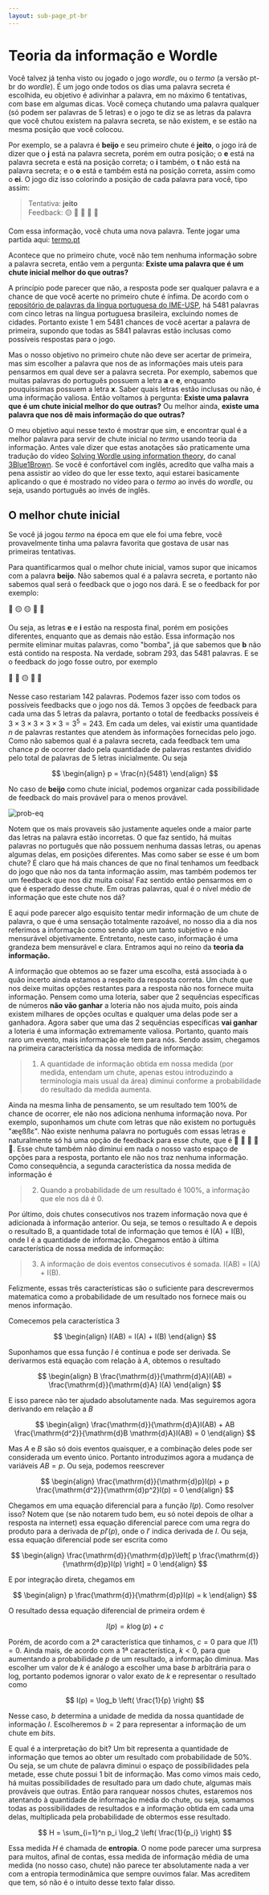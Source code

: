 ```yaml
---
layout: sub-page_pt-br
---
```


# Teoria da informação e Wordle

Você talvez já tenha visto ou jogado o jogo _wordle_, ou o _termo_ (a versão pt-br do _wordle_). É um jogo onde todos os dias uma palavra secreta é escolhida, eu objetivo é adivinhar a palavra, em no máximo 6 tentativas, com base em algumas dicas. Você começa chutando uma palavra qualquer (só podem ser palavras de 5 letras) e o jogo te diz se as letras da palavra que você chutou existem na palavra secreta, se não existem, e se estão na mesma posição que você colocou.

Por exemplo, se a palavra é **beijo** e seu primeiro chute é **jeito**, o jogo irá de dizer que o **j** está na palavra secreta, porém em outra posição; o **e** está na palavra secreta e está na posição correta; o **i** também, o **t** não está na palavra secreta; e o **o** está e também está na posição correta, assim como o **ei**. O jogo diz isso colorindo a posição de cada palavra para você, tipo assim:

> Tentativa: **jeito** \
> Feedback: :yellow_circle: :large_blue_circle: :large_blue_circle: :red_circle: :large_blue_circle:

Com essa informação, você chuta uma nova palavra. Tente jogar uma partida aqui: [termo.pt](https://termo.pt/index.html)

Acontece que no primeiro chute, você não tem nenhuma informação sobre a palavra secreta, então vem a pergunta: **Existe uma palavra que é um chute inicial melhor do que outras?**

A princípio pode parecer que não, a resposta pode ser qualquer palavra e a chance de que você acerte no primeiro chute é ínfima. De acordo com o [repositório de palavras da língua portuguesa do IME-USP](https://www.ime.usp.br/~pf/dicios/), há 5481 palavras com cinco letras na língua portuguesa brasileira, excluindo nomes de cidades. Portanto existe 1 em 5481 chances de você acertar a palavra de primeira, supondo que todas as 5841 palavras estão inclusas como possíveis respostas para o jogo.

Mas o nosso objetivo no primeiro chute não deve ser acertar de primeira, mas sim escolher a palavra que nos de as informações mais uteis para pensarmos em qual deve ser a palavra secreta. Por exemplo, sabemos que muitas palavras do português possuem a letra **a** e **e**, enquanto pouquíssimas possuem a letra **x**. Saber quais letras estão inclusas ou não, é uma informação valiosa. Então voltamos à pergunta: **Existe uma palavra que é um chute inicial melhor do que outras?** Ou melhor ainda, **existe uma palavra que nos dê mais informação do que outras?**

O meu objetivo aqui nesse texto é mostrar que sim, e encontrar qual é a melhor palavra para servir de chute inicial no _termo_ usando teoria da informação. Antes vale dizer que estas anotações são praticamente uma tradução do vídeo [Solving Wordle using information theory](https://youtu.be/v68zYyaEmEA?si=Xzmcv4gRc4jS0xxv), do canal [3Blue1Brown](https://www.youtube.com/@3blue1brown). Se você é confortável com inglês, acredito que valha mais a pena assistir ao vídeo do que ler esse texto, aqui estarei basicamente aplicando o que é mostrado no vídeo para o _termo_ ao invés do _wordle_, ou seja, usando português ao invés de inglês.

## O melhor chute inicial

Se você já jogou _termo_ na época em que ele foi uma febre, você provavelmente tinha uma palavra favorita que gostava de usar nas primeiras tentativas.

Para quantificarmos qual o melhor chute inicial, vamos supor que inicamos com a palavra **beijo**. Não sabemos qual é a palavra secreta, e portanto não sabemos qual será o feedback que o jogo nos dará. E se o feedback for por exemplo:

:red_circle: :yellow_circle: :yellow_circle: :red_circle: :red_circle:

Ou seja, as letras **e** e **i** estão na resposta final, porém em posições diferentes, enquanto que as demais não estão. Essa informação nos permite eliminar muitas palavras, como "bomba", já que sabemos que **b** não está contido na resposta. Na verdade, sobram 293, das 5481 palavras. E se o feedback do jogo fosse outro, por exemplo

:red_circle: :large_blue_circle: :yellow_circle: :red_circle: :red_circle:

Nesse caso restariam 142 palavras. Podemos fazer isso com todos os possíveis feedbacks que o jogo nos dá. Temos 3 opções de feedback para cada uma das 5 letras da palavra, portanto o total de feedbacks possíveis é $3 \times 3 \times 3 \times 3 \times 3 = 3^5 = 243$. Em cada um deles, vai existir uma quantidade $n$ de palavras restantes que atendem às informações fornecidas pelo jogo. Como não sabemos qual é a palavra secreta, cada feedback tem uma chance $p$ de ocorrer dado pela quantidade de palavras restantes dividido pelo total de palavras de 5 letras inicialmente. Ou seja

$$
\begin{align}
p = \frac{n}{5481}
\end{align}
$$

No caso de **beijo** como chute inicial, podemos organizar cada possibilidade de feedback do mais provável para o menos provável.

![prob-eq](https://pedrohpcintra.github.io/assets/img/class_notes/Feedbacks_probability_beijo.png)

Notem que os mais provaveis são justamente aqueles onde a maior parte das letras na palavra estão incorretas. O que faz sentido, há muitas palavras no português que não possuem nenhuma dassas letras, ou apenas algumas delas, em posições diferentes. Mas como saber se esse é um bom chute? É claro que há mais chances de que no final tenhamos um feedback do jogo que não nos da tanta informação assim, mas também podemos ter um feedback que nos diz muita coisa! Faz sentido então pensarmos em o que é esperado desse chute. Em outras palavras, qual é o nível médio de informação que este chute nos dá?

E aqui pode parecer algo esquisito tentar medir informação de um chute de palavra, o que é uma sensação totalmente razoável, no nosso dia a dia nos referimos a informação como sendo algo um tanto subjetivo e não mensurável objetivamente. Entretanto, neste caso, informação é uma grandeza bem mensurável e clara. Entramos aqui no reino da **teoria da informação.**

A informação que obtemos ao se fazer uma escolha, está associada à o quão incerto ainda estamos a respeito da resposta correta. Um chute que nos deixe muitas opções restantes para a resposta não nos fornece muita informação. Pensem como uma loteria, saber que 2 sequências específicas de números **não vão ganhar** a loteria não nos ajuda muito, pois ainda existem milhares de opções ocultas e qualquer uma delas pode ser a ganhadora. Agora saber que uma das 2 sequências específicas **vai ganhar** a loteria é uma informação extremamente valiosa. Portanto, quanto mais raro um evento, mais informação ele tem para nós. Sendo assim, chegamos na primeira característica da nossa medida de informação:

> 1. A quantidade de informação obtida em nossa medida (por medida, entendam um chute, apenas estou introduzindo a terminologia mais usual da área) diminui conforme a probabilidade do resultado da medida aumenta.

Ainda na mesma linha de pensamento, se um resultado tem 100% de chance de ocorrer, ele não nos adiciona nenhuma informação nova. Por exemplo, suponhamos um chute com letras que não existem no português "æe̯ßßɛ". Não existe nenhuma palavra no português com essas letras e naturalmente só há uma opção de feedback para esse chute, que é :red_circle: :red_circle: :red_circle: :red_circle: :red_circle:. Esse chute também não diminui em nada o nosso vasto espaço de opções para a resposta, portanto ele não nos traz nenhuma informação. Como consequência, a segunda característica da nossa medida de informação é

> 2. Quando a probabilidade de um resultado é 100%, a informação que ele nos dá é 0.

Por último, dois chutes consecutivos nos trazem informação nova que é adicionada à informação anterior. Ou seja, se temos o resultado A e depois o resultado B, a quantidade total de informação que temos é I(A) + I(B), onde I é a quantidade de informação. Chegamos então à última característica de nossa medida de informação:

> 3. A informação de dois eventos consecutivos é somada. I(AB) = I(A) + I(B).

Felizmente, essas três características são o suficiente para descrevermos matematica como a probabilidade de um resultado nos fornece mais ou menos informação.

Comecemos pela característica 3

$$
\begin{align}
    I(AB) = I(A) + I(B)
\end{align}
$$

Suponhamos que essa função $I$ é contínua e pode ser derivada. Se derivarmos está equação com relação à $A$, obtemos o resultado

$$
\begin{align}
    B \frac{\mathrm{d}}{\mathrm{d}A}I(AB) = \frac{\mathrm{d}}{\mathrm{d}A} I(A)
\end{align}
$$

E isso parece não ter ajudado absolutamente nada. Mas seguiremos agora derivando em relação a $B$

$$
\begin{align}
    \frac{\mathrm{d}}{\mathrm{d}A}I(AB) + AB \frac{\mathrm{d^2}}{\mathrm{d}B \mathrm{d}A}I(AB) = 0
\end{align}
$$

Mas $A$ e $B$ são só dois eventos quaisquer, e a combinação deles pode ser considerada um evento único. Portanto introduzimos agora a mudança de variáveis $AB = p$. Ou seja, podemos reescrever

$$
\begin{align}
    \frac{\mathrm{d}}{\mathrm{d}p}I(p) + p \frac{\mathrm{d^2}}{\mathrm{d}p^2}I(p) = 0
\end{align}
$$

Chegamos em uma equação diferencial para a função $I(p)$. Como resolver isso? Notem que (se não notarem tudo bem, eu só notei depois de olhar a resposta na internet) essa equação diferencial parece com uma regra do produto para a derivada de $p I'(p)$, onde o $I'$ indica derivada de $I$. Ou seja, essa equação diferencial pode ser escrita como

$$
\begin{align}
    \frac{\mathrm{d}}{\mathrm{d}p}\left[ p \frac{\mathrm{d}}{\mathrm{d}p}I(p) \right] = 0
\end{align}
$$

E por integração direta, chegamos em

$$
\begin{align}
    p \frac{\mathrm{d}}{\mathrm{d}p}I(p) = k
\end{align}
$$

O resultado dessa equação diferencial de primeira ordem é

$$
I(p) = k \log(p) + c
$$

Porém, de acordo com a 2ª característica que tinhamos, $c = 0$ para que $I(1) = 0$. Ainda mais, de acordo com a 1ª característica, $k < 0$, para que aumentando a probabilidade $p$ de um resultado, a informação diminua. Mas escolher um valor de $k$ é análogo a escolher uma base $b$ arbitrária para o log, portanto podemos ignorar o valor exato de $k$ e representar o resultado como

$$
I(p) = \log_b \left( \frac{1}{p} \right)
$$

Nesse caso, $b$ determina a unidade de medida da nossa quantidade de informação $I$. Escolheremos $b=2$ para representar a informação de um chute em _bits_.

E qual é a interpretação do bit? Um bit representa a quantidade de informação que temos ao obter um resultado com probabilidade de 50%. Ou seja, se um chute de palavra diminui o espaço de possibilidades pela metade, esse chute possui 1 bit de informação. Mas como vimos mais cedo, há muitas possibilidades de resultado para um dado chute, algumas mais prováveis que outras. Então para ranquear nossos chutes, estaremos nos atentando à quantidade de informação média do chute, ou seja, somamos todas as possibilidades de resultados e a informação obtida em cada uma delas, multiplicada pela probabilidade de obtermos esse resultado.

$$
H = \sum_{i=1}^n p_i \log_2 \left( \frac{1}{p_i} \right)
$$

Essa medida $H$ é chamada de **entropia**. O nome pode parecer uma surpresa para muitos, afinal de contas, essa medida de informação média de uma medida (no nosso caso, chute) não parece ter absolutamente nada a ver com a entropia termodinâmica que sempre ouvimos falar. Mas acreditem que tem, só não é o intuito desse texto falar disso.
